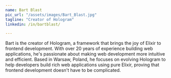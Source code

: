 ```yaml
---
name: Bart Blast
pic_url: "/assets/images/Bart_Blast.jpg"
tagline: "Creator of Hologram"
linkedin: /in/bartblast/

---
```

Bart is the creator of Hologram, a framework that brings the joy of Elixir to frontend development. With over 20 years of experience building web applications, he's passionate about making web development more intuitive and efficient. Based in Warsaw, Poland, he focuses on evolving Hologram to help developers build rich web applications using pure Elixir, proving that frontend development doesn't have to be complicated.
